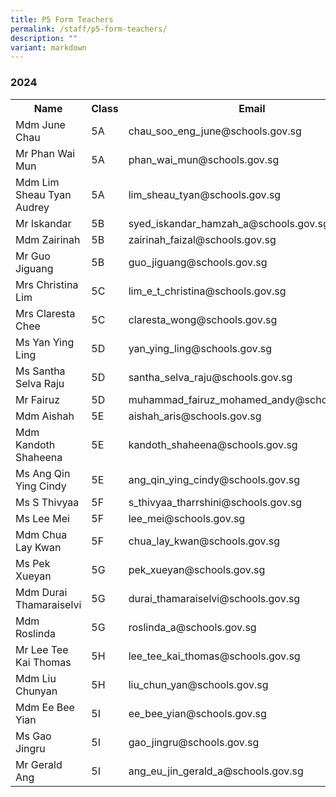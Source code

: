 ```yaml
---
title: P5 Form Teachers
permalink: /staff/p5-form-teachers/
description: ""
variant: markdown
---
```

### **2024**
<table>
    <tbody><tr style="width:100%">
        <th style="width:40%">Name</th>
        <th style="width:10%">Class</th>
        <th style="width:50%">Email</th>
    </tr>
    <tr>
        <td>Mdm June Chau</td>
        <td>5A</td>
        <td>chau_soo_eng_june@schools.gov.sg</td>
    </tr>
<tr>
        <td>Mr Phan Wai Mun</td>
        <td>5A</td>
        <td>phan_wai_mun@schools.gov.sg</td>
    </tr>
    <tr>
        <td>Mdm Lim Sheau Tyan Audrey</td>
        <td>5A</td>
        <td>lim_sheau_tyan@schools.gov.sg</td>
    </tr>
    <tr>
        <td>Mr Iskandar</td>
        <td>5B</td>
        <td>syed_iskandar_hamzah_a@schools.gov.sg</td>
			</tr>
    <tr>
        <td>Mdm Zairinah</td>
        <td>5B</td>
        <td>zairinah_faizal@schools.gov.sg</td>
    </tr>
<tr>
        <td>Mr Guo Jiguang</td>
        <td>5B</td>
        <td>guo_jiguang@schools.gov.sg</td>
    </tr>
<tr>
        <td>Mrs Christina Lim</td>
        <td>5C</td>
        <td>lim_e_t_christina@schools.gov.sg</td>
    </tr>
<tr>
        <td>Mrs Claresta Chee</td>
        <td>5C</td>
        <td>claresta_wong@schools.gov.sg</td>
    </tr>
<tr>
        <td>Ms Yan Ying Ling</td>
        <td>5D</td>
        <td>yan_ying_ling@schools.gov.sg</td>
    </tr>
 <tr>
        <td>Ms Santha Selva Raju</td>
        <td>5D</td>
        <td>santha_selva_raju@schools.gov.sg</td>
    </tr>
 <tr>
        <td>Mr Fairuz</td>
        <td>5D</td>
        <td>muhammad_fairuz_mohamed_andy@schools.gov.sg</td>
    </tr>
			<tr>
        <td>Mdm Aishah</td>
        <td>5E</td>
        <td>aishah_aris@schools.gov.sg</td>
    </tr>
<tr>
        <td>Mdm Kandoth Shaheena</td>
        <td>5E</td>
        <td>kandoth_shaheena@schools.gov.sg</td>
    </tr>
<tr>
        <td>Ms Ang Qin Ying Cindy</td>
        <td>5E</td>
        <td>ang_qin_ying_cindy@schools.gov.sg</td>
    </tr>
 <tr>
        <td>Ms S Thivyaa</td>
        <td>5F</td>
        <td>s_thivyaa_tharrshini@schools.gov.sg</td>
    </tr>
<tr>
        <td>Ms Lee Mei</td>
        <td>5F</td>
        <td>lee_mei@schools.gov.sg</td>
    </tr>
			<tr>
        <td>Mdm Chua Lay Kwan</td>
        <td>5F</td>
        <td>chua_lay_kwan@schools.gov.sg</td>
    </tr>
<tr>
        <td>Ms Pek Xueyan</td>
        <td>5G</td>
        <td>pek_xueyan@schools.gov.sg</td>
    </tr>
<tr>
        <td>Mdm Durai Thamaraiselvi</td>
        <td>5G</td>
        <td>durai_thamaraiselvi@schools.gov.sg</td>
    </tr>
<tr>
        <td>Mdm Roslinda</td>
        <td>5G</td>
        <td>roslinda_a@schools.gov.sg</td>
    </tr>
   <tr>
        <td>Mr Lee Tee Kai Thomas</td>
        <td>5H</td>
        <td>lee_tee_kai_thomas@schools.gov.sg</td>
    </tr>
 <tr>
        <td>Mdm Liu Chunyan</td>
        <td>5H</td>
        <td>liu_chun_yan@schools.gov.sg</td>
    </tr>
<tr>
        <td>Mdm Ee Bee Yian</td>
        <td>5I</td>
        <td>ee_bee_yian@schools.gov.sg</td>
    </tr>
<tr>
        <td>Ms Gao Jingru</td>
        <td>5I</td>
        <td>gao_jingru@schools.gov.sg</td>
    </tr>
<tr>
        <td>Mr Gerald Ang</td>
        <td>5I</td>
        <td>ang_eu_jin_gerald_a@schools.gov.sg</td>
    </tr>
</tbody></table>